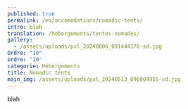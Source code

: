 ```yaml
---
published: true
permalink: /en/accomodations/nomadic-tents/
intro: blah
translation: /hebergements/tentes-nomades/
gallery:
  - /assets/uploads/pxl_20240806_091444176-sd.jpg
Ordre: "10"
ordre: "10"
categorie: Hébergements
title: Nomadic tents
main_img: /assets/uploads/pxl_20240513_090804955-sd.jpg
---
```

blah
